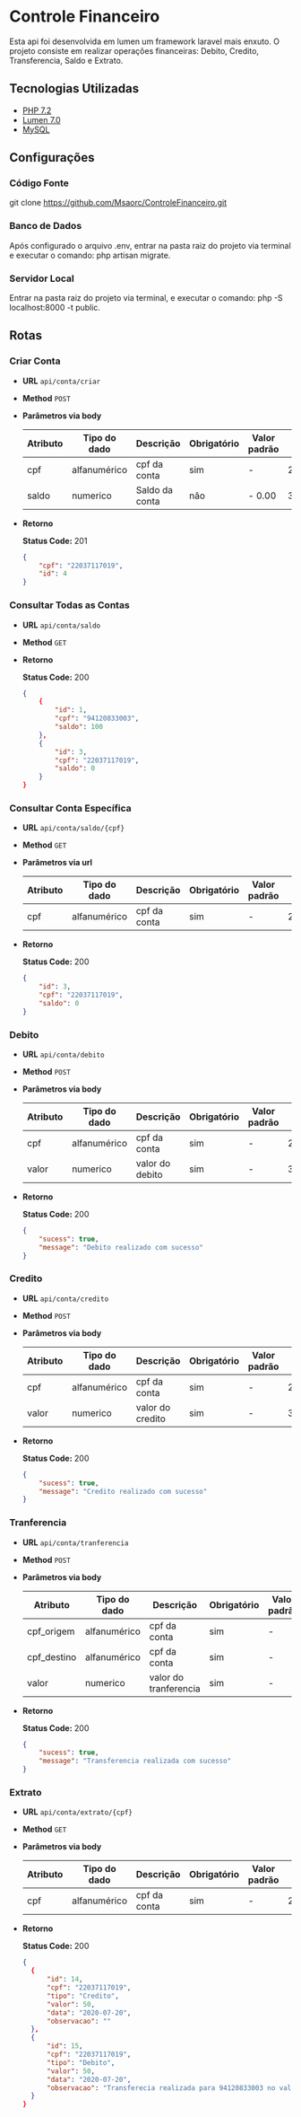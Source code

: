 # Controle Financeiro

Esta api foi desenvolvida em lumen um framework laravel mais enxuto. O projeto consiste em realizar operações financeiras: Debito, Credito, Transferencia, Saldo e Extrato.

## Tecnologias Utilizadas

- [PHP 7.2](https://www.php.net)
- [Lumen 7.0](https://laravel.com)
- [MySQL](https://www.mysql.com)

## Configurações

### Código Fonte
git clone https://github.com/Msaorc/ControleFinanceiro.git

### Banco de Dados
Após configurado o arquivo .env, entrar na pasta raiz do projeto via terminal e executar o comando: php artisan migrate.

### Servidor Local
Entrar na pasta raiz do projeto via terminal, e executar o comando: php -S localhost:8000 -t public.

## Rotas

### Criar Conta

* **URL**
  `api/conta/criar`

* **Method**
  `POST`

*  **Parâmetros via body**


   | Atributo     | Tipo do dado        | Descrição                                    | Obrigatório     | Valor padrão     | Exemplo     |
   |----------    |--------------       |------------------------------------------    |-------------    |--------------    |------------ |
   | cpf          | alfanumérico        | cpf da conta                                 | sim             | -                | 22037117019 |
   | saldo        | numerico            | Saldo da conta                               | não             | - 0.00           | 350.00      |

* **Retorno**
  
  **Status Code:** 201
  
    ```json
    {
        "cpf": "22037117019",
        "id": 4
    }
    ```

### Consultar Todas as Contas

* **URL**
  `api/conta/saldo`

* **Method**
  `GET`

* **Retorno**
  
  **Status Code:** 200
  
    ```json
    {
        {
            "id": 1,
            "cpf": "94120833003",
            "saldo": 100
        },
        {
            "id": 3,
            "cpf": "22037117019",
            "saldo": 0
        }
    }
    ```    

### Consultar Conta Específica

* **URL**
  `api/conta/saldo/{cpf}`

* **Method**
  `GET`

*  **Parâmetros via url**


   | Atributo     | Tipo do dado        | Descrição                                    | Obrigatório     | Valor padrão     | Exemplo     |
   |----------    |--------------       |------------------------------------------    |-------------    |--------------    |------------ |
   | cpf          | alfanumérico        | cpf da conta                                 | sim             | -                | 22037117019 |   

* **Retorno**
  
  **Status Code:** 200
  
    ```json
    {
        "id": 3,
        "cpf": "22037117019",
        "saldo": 0
    }
    ```

### Debito

* **URL**
  `api/conta/debito`

* **Method**
  `POST`

*  **Parâmetros via body**


   | Atributo     | Tipo do dado        | Descrição                                    | Obrigatório     | Valor padrão     | Exemplo     |
   |----------    |--------------       |------------------------------------------    |-------------    |--------------    |------------ |
   | cpf          | alfanumérico        | cpf da conta                                 | sim             | -                | 22037117019 |  
   | valor        | numerico            | valor do debito                              | sim             | -                | 350.00      |    

* **Retorno**
  
  **Status Code:** 200
  
    ```json
    {
        "sucess": true,
        "message": "Debito realizado com sucesso"
    }
    ```

### Credito

* **URL**
  `api/conta/credito`

* **Method**
  `POST`

*  **Parâmetros via body**


   | Atributo     | Tipo do dado        | Descrição                                    | Obrigatório     | Valor padrão     | Exemplo     |
   |----------    |--------------       |------------------------------------------    |-------------    |--------------    |------------ |
   | cpf          | alfanumérico        | cpf da conta                                 | sim             | -                | 22037117019 |  
   | valor        | numerico            | valor do credito                             | sim             | -                | 350.00      |    

* **Retorno**
  
  **Status Code:** 200
  
    ```json
    {
        "sucess": true,
        "message": "Credito realizado com sucesso"
    }
    ```    

### Tranferencia

* **URL**
  `api/conta/tranferencia`

* **Method**
  `POST`

*  **Parâmetros via body**


   | Atributo     | Tipo do dado        | Descrição                                    | Obrigatório     | Valor padrão     | Exemplo     |
   |----------    |--------------       |------------------------------------------    |-------------    |--------------    |------------ |
   | cpf_origem   | alfanumérico        | cpf da conta                                 | sim             | -                | 22037117019 |
   | cpf_destino  | alfanumérico        | cpf da conta                                 | sim             | -                | 94120833003 |    
   | valor        | numerico            | valor do tranferencia                        | sim             | -                | 50.00       |    

* **Retorno**
  
  **Status Code:** 200
  
    ```json
    {
        "sucess": true,
        "message": "Transferencia realizada com sucesso"
    }
    ```       

### Extrato

* **URL**
  `api/conta/extrato/{cpf}`

* **Method**
  `GET`

*  **Parâmetros via body**


   | Atributo     | Tipo do dado        | Descrição                                    | Obrigatório     | Valor padrão     | Exemplo     |
   |----------    |--------------       |------------------------------------------    |-------------    |--------------    |------------ |
   | cpf          | alfanumérico        | cpf da conta                                 | sim             | -                | 22037117019 |

* **Retorno**
  
  **Status Code:** 200
  
    ```json
    {
      {
          "id": 14,
          "cpf": "22037117019",
          "tipo": "Credito",
          "valor": 50,
          "data": "2020-07-20",
          "observacao": ""
      },
      {
          "id": 15,
          "cpf": "22037117019",
          "tipo": "Debito",
          "valor": 50,
          "data": "2020-07-20",
          "observacao": "Transferecia realizada para 94120833003 no valor 50"
      }
    }
    ```         
